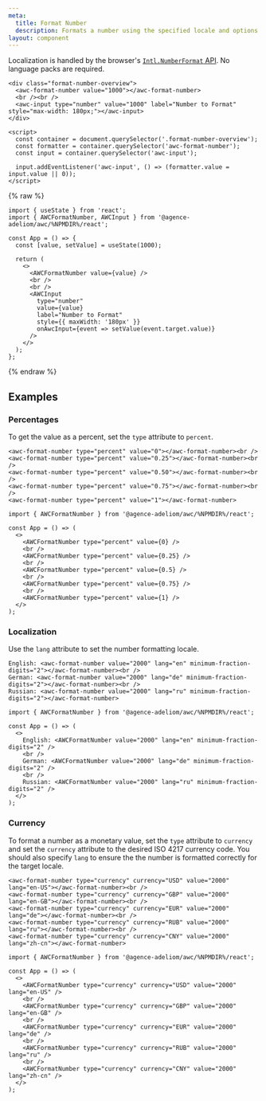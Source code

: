 ```yaml
---
meta:
  title: Format Number
  description: Formats a number using the specified locale and options.
layout: component
---
```


Localization is handled by the browser's [`Intl.NumberFormat` API](https://developer.mozilla.org/en-US/docs/Web/JavaScript/Reference/Global_Objects/Intl/NumberFormat/NumberFormat). No language packs are required.

```html:preview
<div class="format-number-overview">
  <awc-format-number value="1000"></awc-format-number>
  <br /><br />
  <awc-input type="number" value="1000" label="Number to Format" style="max-width: 180px;"></awc-input>
</div>

<script>
  const container = document.querySelector('.format-number-overview');
  const formatter = container.querySelector('awc-format-number');
  const input = container.querySelector('awc-input');

  input.addEventListener('awc-input', () => (formatter.value = input.value || 0));
</script>
```

{% raw %}

```jsx:react
import { useState } from 'react';
import { AWCFormatNumber, AWCInput } from '@agence-adeliom/awc/%NPMDIR%/react';

const App = () => {
  const [value, setValue] = useState(1000);

  return (
    <>
      <AWCFormatNumber value={value} />
      <br />
      <br />
      <AWCInput
        type="number"
        value={value}
        label="Number to Format"
        style={{ maxWidth: '180px' }}
        onAwcInput={event => setValue(event.target.value)}
      />
    </>
  );
};
```

{% endraw %}

## Examples

### Percentages

To get the value as a percent, set the `type` attribute to `percent`.

```html:preview
<awc-format-number type="percent" value="0"></awc-format-number><br />
<awc-format-number type="percent" value="0.25"></awc-format-number><br />
<awc-format-number type="percent" value="0.50"></awc-format-number><br />
<awc-format-number type="percent" value="0.75"></awc-format-number><br />
<awc-format-number type="percent" value="1"></awc-format-number>
```

```jsx:react
import { AWCFormatNumber } from '@agence-adeliom/awc/%NPMDIR%/react';

const App = () => (
  <>
    <AWCFormatNumber type="percent" value={0} />
    <br />
    <AWCFormatNumber type="percent" value={0.25} />
    <br />
    <AWCFormatNumber type="percent" value={0.5} />
    <br />
    <AWCFormatNumber type="percent" value={0.75} />
    <br />
    <AWCFormatNumber type="percent" value={1} />
  </>
);
```

### Localization

Use the `lang` attribute to set the number formatting locale.

```html:preview
English: <awc-format-number value="2000" lang="en" minimum-fraction-digits="2"></awc-format-number><br />
German: <awc-format-number value="2000" lang="de" minimum-fraction-digits="2"></awc-format-number><br />
Russian: <awc-format-number value="2000" lang="ru" minimum-fraction-digits="2"></awc-format-number>
```

```jsx:react
import { AWCFormatNumber } from '@agence-adeliom/awc/%NPMDIR%/react';

const App = () => (
  <>
    English: <AWCFormatNumber value="2000" lang="en" minimum-fraction-digits="2" />
    <br />
    German: <AWCFormatNumber value="2000" lang="de" minimum-fraction-digits="2" />
    <br />
    Russian: <AWCFormatNumber value="2000" lang="ru" minimum-fraction-digits="2" />
  </>
);
```

### Currency

To format a number as a monetary value, set the `type` attribute to `currency` and set the `currency` attribute to the desired ISO 4217 currency code. You should also specify `lang` to ensure the the number is formatted correctly for the target locale.

```html:preview
<awc-format-number type="currency" currency="USD" value="2000" lang="en-US"></awc-format-number><br />
<awc-format-number type="currency" currency="GBP" value="2000" lang="en-GB"></awc-format-number><br />
<awc-format-number type="currency" currency="EUR" value="2000" lang="de"></awc-format-number><br />
<awc-format-number type="currency" currency="RUB" value="2000" lang="ru"></awc-format-number><br />
<awc-format-number type="currency" currency="CNY" value="2000" lang="zh-cn"></awc-format-number>
```

```jsx:react
import { AWCFormatNumber } from '@agence-adeliom/awc/%NPMDIR%/react';

const App = () => (
  <>
    <AWCFormatNumber type="currency" currency="USD" value="2000" lang="en-US" />
    <br />
    <AWCFormatNumber type="currency" currency="GBP" value="2000" lang="en-GB" />
    <br />
    <AWCFormatNumber type="currency" currency="EUR" value="2000" lang="de" />
    <br />
    <AWCFormatNumber type="currency" currency="RUB" value="2000" lang="ru" />
    <br />
    <AWCFormatNumber type="currency" currency="CNY" value="2000" lang="zh-cn" />
  </>
);
```
